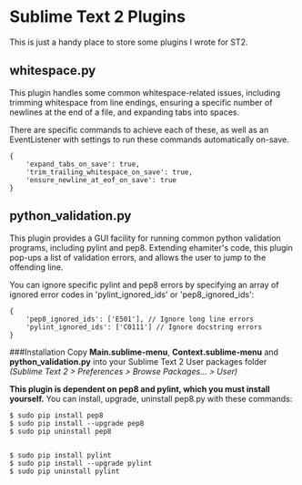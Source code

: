 # Sublime Text 2 Plugins

This is just a handy place to store some plugins I wrote for ST2.

## whitespace.py

This plugin handles some common whitespace-related issues, including trimming
whitespace from line endings, ensuring a specific number of newlines at the
end of a file, and expanding tabs into spaces.

There are specific commands to achieve each of these, as well as an
EventListener with settings to run these commands automatically on-save.

```
{
    'expand_tabs_on_save': true,
    'trim_trailing_whitespace_on_save': true,
    'ensure_newline_at_eof_on_save': true
}
```

## python_validation.py

This plugin provides a GUI facility for running common python validation
programs, including pylint and pep8.  Extending ehamiter's code, this plugin
pop-ups a list of validation errors, and allows the user to jump to the
offending line.

You can ignore specific pylint and pep8 errors by specifying an array of ignored
error codes in 'pylint_ignored_ids' or 'pep8_ignored_ids':

```
{
    'pep8_ignored_ids': ['E501'], // Ignore long line errors
    'pylint_ignored_ids': ['C0111'] // Ignore docstring errors
}
```

###Installation
Copy **Main.sublime-menu**, **Context.sublime-menu** and **python_validation.py** into your Sublime Text 2 User packages folder *(Sublime Text 2 > Preferences > Browse Packages... > User)*

**This plugin is dependent on pep8 and pylint, which you must install yourself.** You can install, upgrade, uninstall pep8.py with these commands:


    $ sudo pip install pep8
    $ sudo pip install --upgrade pep8
    $ sudo pip uninstall pep8
 

    $ sudo pip install pylint
    $ sudo pip install --upgrade pylint
    $ sudo pip uninstall pylint
